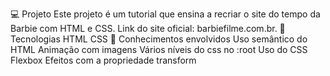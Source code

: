 💻 Projeto Este projeto é um tutorial que ensina a recriar o site do tempo da Barbie com HTML e CSS. Link do site oficial: barbiefilme.com.br. 🚀 Tecnologias HTML CSS 📔 Conhecimentos envolvidos Uso semântico do HTML Animação com imagens Vários níveis do css no :root Uso do CSS Flexbox Efeitos com a propriedade transform
